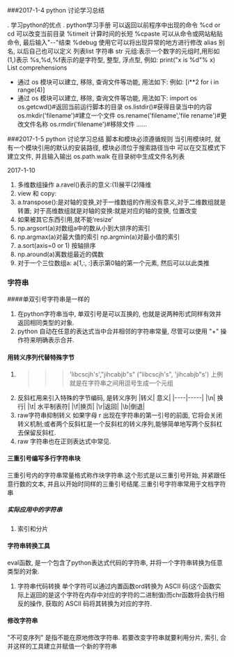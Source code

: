 ###2017-1-4 python 讨论学习总结

. 学习python的优点
. python学习手册
 <up>可以返回以前程序中出现的命令
 %cd or cd 可以改变当前目录
 %timeit 计算时间的长短
 %cpaste 可以从命令或网站粘贴命令, 最后输入"--"结束
 %debug 使用它可以将出现异常的地方进行修改
 alias 别名, 以后自己也可以定义
 列表list
 字符串 str
 元组:表示一个数字的元组时,用形如(1,)表示
 %s,%d,%f表示的是字符型, 整型, 浮点型, 例如: print("x is %d"% x)
 List comprehensions
* 通过 os  模块可以建立, 移除, 查询文件等功能, 用法如下:
例如: [i**2 for i in range(4)]
* 通过 os  模块可以建立, 移除, 查询文件等功能, 用法如下:
import os
os.getcwd()#返回当前运行脚本的目录
os.listdir()#获得目录当中的内容
os.mkdir('filename')#建立一个文件
os.rename('filename','file rename')#更改文件名称
os.rmdir('filename')#移除文件
......

###2017-1-5 python 讨论学习总结
脚本和模块必须遵循规则
当引用模块时, 就有一个模块引用的默认的安装路径, 模块必须位于搜索路径当中
可以在交互模式下建立文件, 并且输入输出
os.path.walk 在目录树中生成文件名列表





2017-1-10
1. 多维数组操作
a.ravel()表示的意义:(1)展平(2)降维
2. view 和 copy:
3. a.transpose():是对轴的变换,对于一维数组的作用没有意义,对于二维数组就是转置;
对于高维数组就是对轴的变换:就是对应的轴的变换, 位置改变
4. 如果被其它东西引用,就不能‘resize’
5. np.argsort(a)对数组a中的数从小到大排序的索引
6. np.argmax(a)对最大值的索引
   np.argmin(a)对最小值的索引
7. a.sort(axis=0 or 1) 按轴排序 
8. np.around(a)离数组最近的偶数
9. 对于一个三位数组a: a[1,:, :]表示第0轴的第一个元素, 然后可以以此类推




### 字符串
####单双引号字符串是一样的
1. 在python字符串当中, 单双引号是可以互换的,
也就是说两种形式同样有效并返回相同类型的对象.
2. python 自动在任意的表达式当中合并相邻的字符串常量, 尽管可以使用 "+"
   操作符来明确表示合并.
#### 用转义序列代替特殊字节
1. >>> 'libcscjh\'s',"jihcabjb\"s"
       ("libcscjh's", 'jihcabjb"s')
上例就是在字符串之间用逗号生成一个元组
2. 反斜杠用来引入特殊的字节编码, 是转义序列
|转义| 意义|
|----|-----|
|\n| 换行|
|\t| 水平制表符|
|\f|换页|
|\r|返回|
|\b|倒退|
3. raw字符串抑制转义
如果字母 r 出现在字符串的第一引号的前面,
它将会关闭转义机制;或者两个反斜杠是一个反斜杠的转义序列,能够简单地写两个反斜杠去保留反斜杠.
4. raw 字符串也在正则表达式中常见.
#### 三重引号编写多行字符串块
三重引号内的字符串常量格式称作块字符串.这个形式是以三重引号开始,
并紧跟任意行数的文本,
并且以开始时同样的三重引号结尾.三重引号字符串常用于文档字符串
##### 实际应用中的字符串
1. 索引和分片
#### 字符串转换工具
eval函数, 是一个包含了python表达式代码的字符串,
并将一个字符串转换为任意类型的对象.
1. 字符串代码转换
单个字符可以通过内置函数ord转换为 ASCII
码(这个函数实际上返回的是这个字符在内存中对应的字符的二进制值)而chr函数将会执行相反的操作,
获取的 ASCII 码将其转换为对应的字符.
#### 修改字符串
"不可变序列" 是指不能在原地修改字符串. 若要改变字符串就要利用分片, 索引,
合并这样的工具建立并赋值一个新的字符串












